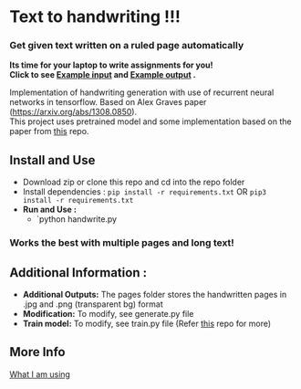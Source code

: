 # Text to handwriting !!!
### Get given text written on a ruled page automatically
**Its time for your laptop to write assignments for you!** \
**Click to see [Example input]() and [Example output]() .**

Implementation of handwriting generation with use of recurrent neural networks in tensorflow. Based on Alex Graves paper (https://arxiv.org/abs/1308.0850). \
This project uses pretrained model and some implementation based on the paper from [this](https://github.com/theSage21/handwriting-generation) repo. 

## Install and Use
* Download zip or clone this repo and cd into the repo folder
* Install dependencies : `pip install -r requirements.txt` OR `pip3 install -r requirements.txt`
* **Run and Use :**
   * `python handwrite.py 
    
### Works the best with multiple pages and long text!
    
## Additional Information :
* **Additional Outputs:** The pages folder stores the handwritten pages in .jpg and .png (transparent bg) format
* **Modification:** To modify, see generate.py file
* **Train model:** To modify, see train.py file (Refer [this](https://github.com/theSage21/handwriting-generation) repo for more)

More Info
---------

[What I am using](https://github.com/theSage21/handwriting-generation)
